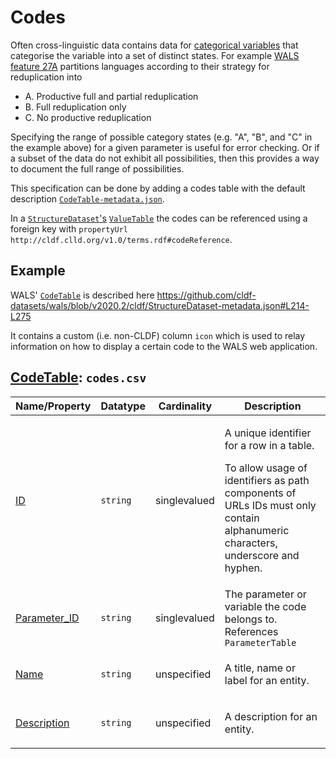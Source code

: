 # Codes

Often cross-linguistic data contains data for 
[categorical variables](https://en.wikipedia.org/wiki/Categorical_variable) that categorise the 
variable into a set of distinct states. For example [WALS feature 27A](http://wals.info/feature/27A) 
partitions languages according to their strategy for reduplication into
- A. Productive full and partial reduplication
- B. Full reduplication only
- C. No productive reduplication

Specifying the range of possible category states (e.g. "A", "B", and "C" in the example above) 
for a given parameter is useful for error checking. Or if a subset of the data do not exhibit 
all possibilities, then this provides a way to document the full range of possibilities.

This specification can be done by adding a codes table with the default description
[`CodeTable-metadata.json`](CodeTable-metadata.json).

In a [`StructureDataset`'s](../../modules/StructureDataset) [`ValueTable`](../values) the codes can be referenced using a foreign
key with `propertyUrl` `http://cldf.clld.org/v1.0/terms.rdf#codeReference`.


## Example

WALS' [`CodeTable`](https://github.com/cldf-datasets/wals/blob/v2020.2/cldf/codes.csv) is described
here https://github.com/cldf-datasets/wals/blob/v2020.2/cldf/StructureDataset-metadata.json#L214-L275

It contains a custom (i.e. non-CLDF) column `icon` which is used to relay information on how to display a certain
code to the WALS web application.

## [CodeTable](http://cldf.clld.org/v1.0/terms.rdf#CodeTable): `codes.csv`

Name/Property | Datatype | Cardinality | Description
 --- | --- | --- | --- 
[ID](http://cldf.clld.org/v1.0/terms.rdf#id) | `string` | singlevalued | <div> <p>A unique identifier for a row in a table.</p> <p> To allow usage of identifiers as path components of URLs IDs must only contain alphanumeric characters, underscore and hyphen. </p> </div> 
[Parameter_ID](http://cldf.clld.org/v1.0/terms.rdf#parameterReference) | `string` | singlevalued | The parameter or variable the code belongs to.<br>References <code>ParameterTable</code>
[Name](http://cldf.clld.org/v1.0/terms.rdf#name) | `string` | unspecified | <div> <p>A title, name or label for an entity.</p> </div> 
[Description](http://cldf.clld.org/v1.0/terms.rdf#description) | `string` | unspecified | <div> <p>A description for an entity.</p> </div> 